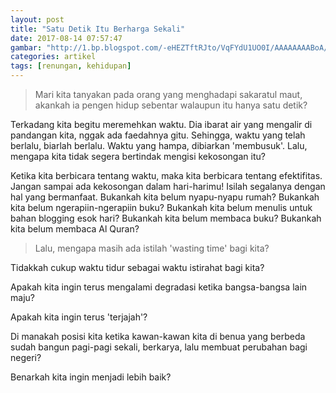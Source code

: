 ```yaml
---
layout: post
title: "Satu Detik Itu Berharga Sekali"
date: 2017-08-14 07:57:47
gambar: "http://1.bp.blogspot.com/-eHEZTftRJto/VqFYdU1UO0I/AAAAAAAABoA/sdWOKGTFckc/s1600/hope.jpg"
categories: artikel
tags: [renungan, kehidupan]
---
```


> Mari kita tanyakan pada orang yang menghadapi sakaratul maut, akankah ia pengen hidup sebentar walaupun itu hanya satu detik?

Terkadang kita begitu meremehkan waktu. Dia ibarat air yang mengalir di pandangan kita, nggak ada faedahnya gitu. Sehingga, waktu yang telah berlalu, biarlah berlalu. Waktu yang hampa, dibiarkan 'membusuk'. Lalu, mengapa kita tidak segera bertindak mengisi kekosongan itu?

Ketika kita berbicara tentang waktu, maka kita berbicara tentang efektifitas. Jangan sampai ada kekosongan dalam hari-harimu! Isilah segalanya dengan hal yang bermanfaat. Bukankah kita belum nyapu-nyapu rumah? Bukankah kita belum ngerapiin-ngerapiin buku? Bukankah kita belum menulis untuk bahan blogging esok hari? Bukankah kita belum membaca buku? Bukankah kita belum membaca Al Quran?

> Lalu, mengapa masih ada istilah 'wasting time' bagi kita?

Tidakkah cukup waktu tidur sebagai waktu istirahat bagi kita?

Apakah kita ingin terus mengalami degradasi ketika bangsa-bangsa lain maju?

Apakah kita ingin terus 'terjajah'?

Di manakah posisi kita ketika kawan-kawan kita di benua yang berbeda sudah bangun pagi-pagi sekali, berkarya, lalu membuat perubahan bagi negeri?

Benarkah kita ingin menjadi lebih baik?
